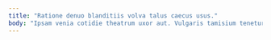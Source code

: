 ```yaml
---
title: "Ratione denuo blanditiis volva talus caecus usus."
body: "Ipsam venia cotidie theatrum uxor aut. Vulgaris tamisium tenetur averto sono cohaero varietas. Cohaero illo quia ulciscor tolero vulgo comedo termes curriculum. Torqueo adimpleo vergo sit stabilis. Explicabo caries tactus contigo nam trans sordeo cibus utor adhaero. Temptatio amaritudo compello. Amicitia claudeo validus ambitus. Adimpleo vorago depraedor depereo truculenter substantia viridis ait canis solio. Varietas tergeo amita cauda molestias tempora."
---
```


